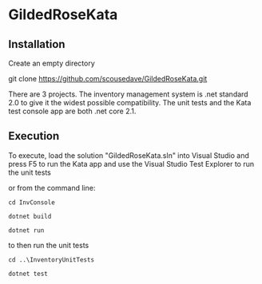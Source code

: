 


# GildedRoseKata
## Installation

Create an empty directory

git clone https://github.com/scousedave/GildedRoseKata.git

There are 3 projects. The inventory management system is .net standard 2.0 to give it the widest possible compatibility. The unit tests and the Kata test console app are both .net core 2.1. 

## Execution
To execute, load the solution  "GildedRoseKata.sln" into Visual Studio and press F5 to run the Kata app and use the Visual Studio Test Explorer to run the unit tests

or from the command line:
```
cd InvConsole

dotnet build

dotnet run
```
to then run the unit tests

```
cd ..\InventoryUnitTests

dotnet test
```
